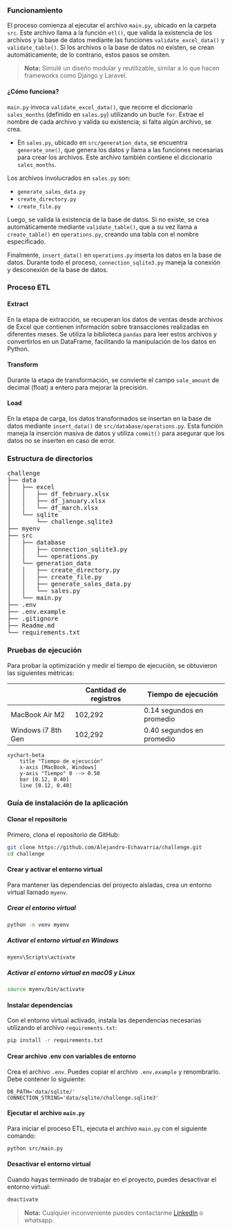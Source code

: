 ### Funcionamiento

El proceso comienza al ejecutar el archivo `main.py`, ubicado en la carpeta `src`. Este archivo llama a la función `etl()`, que valida la existencia de los archivos y la base de datos mediante las funciones `validate_excel_data()` y `validate_table()`. Si los archivos o la base de datos no existen, se crean automáticamente; de lo contrario, estos pasos se omiten.

> **Nota:** Simulé un diseño modular y reutilizable, similar a lo que hacen frameworks como Django y Laravel.

#### ¿Cómo funciona?

`main.py` invoca `validate_excel_data()`, que recorre el diccionario `sales_months` (definido en `sales.py`) utilizando un bucle `for`. Extrae el nombre de cada archivo y valida su existencia; si falta algún archivo, se crea.

- En `sales.py`, ubicado en `src/generation_data`, se encuentra `generate_one()`, que genera los datos y llama a las funciones necesarias para crear los archivos. Este archivo también contiene el diccionario `sales_months`.

Los archivos involucrados en `sales.py` son:

- `generate_sales_data.py`
- `create_directory.py`
- `create_file.py`

Luego, se valida la existencia de la base de datos. Si no existe, se crea automáticamente mediante `validate_table()`, que a su vez llama a `create_table()` en `operations.py`, creando una tabla con el nombre especificado.

Finalmente, `insert_data()` en `operations.py` inserta los datos en la base de datos. Durante todo el proceso, `connection_sqlite3.py` maneja la conexión y desconexión de la base de datos.

### Proceso ETL

#### Extract

En la etapa de extracción, se recuperan los datos de ventas desde archivos de Excel que contienen información sobre transacciones realizadas en diferentes meses. Se utiliza la biblioteca `pandas` para leer estos archivos y convertirlos en un DataFrame, facilitando la manipulación de los datos en Python.

#### Transform

Durante la etapa de transformación, se convierte el campo `sale_amount` de decimal (float) a entero para mejorar la precisión.

#### Load

En la etapa de carga, los datos transformados se insertan en la base de datos mediante `insert_data()` de `src/database/operations.py`. Esta función maneja la inserción masiva de datos y utiliza `commit()` para asegurar que los datos no se inserten en caso de error.

### Estructura de directorios

<pre>
challenge
├── data
│   ├── excel
│   │   ├── df_february.xlsx
│   │   ├── df_january.xlsx
│   │   └── df_march.xlsx
│   └── sqlite
│       └── challenge.sqlite3
├── myenv
├── src
│   ├── database
│   │   ├── connection_sqlite3.py
│   │   └── operations.py
│   └── generation_data
│   │   ├── create_directory.py
│   │   ├── create_file.py
│   │   ├── generate_sales_data.py
│   │   └── sales.py
│   └── main.py
├── .env
├── .env.example
├── .gitignore
├── Readme.md
└── requirements.txt
</pre>

### Pruebas de ejecución
Para probar la optimización y medir el tiempo de ejecución, se obtuvieron las siguientes métricas:

|                    | Cantidad de registros | Tiempo de ejecución   |
| ------------------ | --------------------- | --------------------- |
| MacBook Air M2     | 102,292               | 0.14 segundos en promedio |
| Windows i7 8th Gen | 102,292               | 0.40 segundos en promedio |

```mermaid
xychart-beta
    title "Tiempo de ejecución"
    x-axis [MacBook, Windows]
    y-axis "Tiempo" 0 --> 0.50
    bar [0.12, 0.40]
    line [0.12, 0.40]
```

### Guía de instalación de la aplicación

#### Clonar el repositorio

Primero, clona el repositorio de GitHub:

```sh
git clone https://github.com/Alejandro-Echavarria/challenge.git
cd challenge
```

#### Crear y activar el entorno virtual

Para mantener las dependencias del proyecto aisladas, crea un entorno virtual llamado `myenv`.

##### Crear el entorno virtual

```sh
python -m venv myenv
```

##### Activar el entorno virtual en Windows

```sh
myenv\Scripts\activate
```

##### Activar el entorno virtual en macOS y Linux

```sh
source myenv/bin/activate
```

#### Instalar dependencias

Con el entorno virtual activado, instala las dependencias necesarias utilizando el archivo `requirements.txt`:

```sh
pip install -r requirements.txt
```

#### Crear archivo .env con variables de entorno

Crea el archivo `.env`. Puedes copiar el archivo `.env.example` y renombrarlo. Debe contener lo siguiente:

```.env
DB_PATH='data/sqlite/'
CONNECTION_STRING='data/sqlite/challenge.sqlite3'
```

#### Ejecutar el archivo `main.py`

Para iniciar el proceso ETL, ejecuta el archivo `main.py` con el siguiente comando:

```sh
python src/main.py
```

#### Desactivar el entorno virtual

Cuando hayas terminado de trabajar en el proyecto, puedes desactivar el entorno virtual:

```sh
deactivate
```

> **Nota:** Cualquier inconveniente puedes contactarme [LinkedIn](https://www.linkedin.com/in/mechavarria-maet/) o whatsapp.
